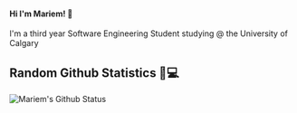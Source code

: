 #### Hi I'm Mariem! 👋

I'm a third year Software Engineering Student studying @ the University of Calgary



## Random Github Statistics 🎈💻
![Mariem's Github Status](https://github-readme-stats.vercel.app/api?username=mariemouer&show_icons=true&title_color=3793c4&icon_color=ffbb00&text_color=ffffff&bg_color=000000)

              
